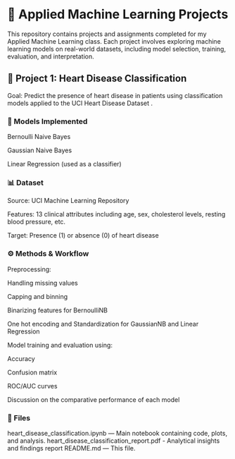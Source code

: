 # 🧠 Applied Machine Learning Projects

This repository contains projects and assignments completed for my Applied Machine Learning class. Each project involves exploring machine learning models on real-world datasets, including model selection, training, evaluation, and interpretation.

## 📁 Project 1: Heart Disease Classification

Goal:
Predict the presence of heart disease in patients using classification models applied to the UCI Heart Disease Dataset
.

### 🧪 Models Implemented

Bernoulli Naive Bayes

Gaussian Naive Bayes

Linear Regression (used as a classifier)

### 📊 Dataset

Source: UCI Machine Learning Repository

Features: 13 clinical attributes including age, sex, cholesterol levels, resting blood pressure, etc.

Target: Presence (1) or absence (0) of heart disease

### ⚙️ Methods & Workflow

Preprocessing:

Handling missing values

Capping and binning

Binarizing features for BernoulliNB

One hot encoding and Standardization for GaussianNB and Linear Regression

Model training and evaluation using:

Accuracy

Confusion matrix

ROC/AUC curves

Discussion on the comparative performance of each model

### 📁 Files

heart_disease_classification.ipynb — Main notebook containing code, plots, and analysis.
heart_disease_classification_report.pdf - Analytical insights and findings report
README.md — This file.
